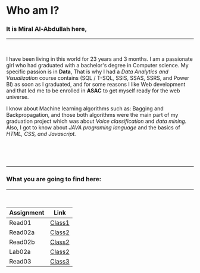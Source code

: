 
# **Who am I?**  

### It is **Miral Al-Abdullah** here, 

<hr>
<br>

I have been living in this world for 23 years and 3 months. I am a passionate girl who had graduated with a bachelor's degree in Computer science. My specific passion is in **Data**, That is why I had a *Data Analytics and Visualization* course contains (SQL / T-SQL, SSIS, SSAS, SSRS, and Power BI) as soon as I graduated, and for some reasons I like Web development and that led me to be enrolled in **ASAC** to get myself ready for the web universe.

I know about Machine learning algorithms such as: Bagging and Backpropagation, and those both algorithms were the main part of my graduation project which was about *Voice classification* and *data mining.* Also, I got to know about *JAVA programing language* and the basics of *HTML, CSS, and Javascript.*

<br>
<br>   
<br>



<hr>

### What you are going to find here:
<hr>
<br>

| Assignment  | Link                           |
| ----------- | ------------------------------ |
| Read01      | [Class1](Read01.md)            |
| Read02a     | [Class2](Read02.md)            |
| Read02b     | [Class2](Version-Control.md)   |  
| Lab02a      | [Class2](Mindset.md)           | 
| Read03      | [Class3](Rea03.md)             |